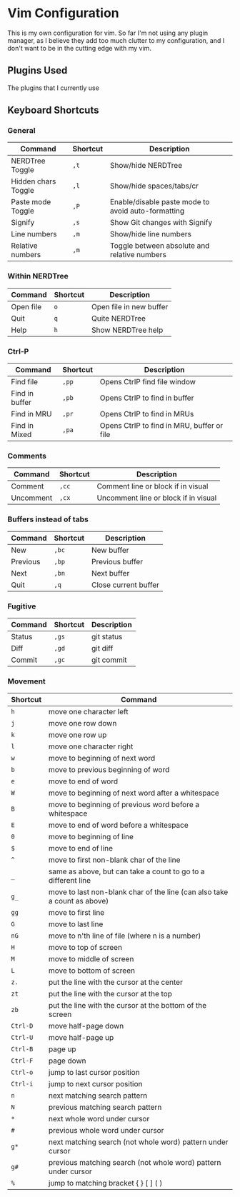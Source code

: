 Vim Configuration
========================

This is my own configuration for vim. So far I'm not using any plugin manager, as I believe they add too much
clutter to my configuration, and I don't want to be in the cutting edge with my vim.

Plugins Used
------------------------

The plugins that I currently use


Keyboard Shortcuts
------------------------

### General

| Command | Shortcut | Description |
| ------- | -------- | ----------- |
| NERDTree Toggle | `,t` | Show/hide NERDTree |
| Hidden chars Toggle | `,l` | Show/hide spaces/tabs/cr |
| Paste mode Toggle | `,P` | Enable/disable paste mode to avoid auto-formatting |
| Signify | `,s` | Show Git changes with Signify |
| Line numbers | `,m` | Show/hide line numbers |
| Relative numbers | `,m` | Toggle between absolute and relative numbers |

### Within NERDTree
| Command | Shortcut | Description |
| ------- | -------- | ----------- |
| Open file | `o` | Open file in new buffer |
| Quit | `q` | Quite NERDTree |
| Help | `h` | Show NERDTree help |

### Ctrl-P
| Command | Shortcut | Description |
| ------- | -------- | ----------- |
| Find file | `,pp` | Opens CtrlP find file window |
| Find in buffer | `,pb` | Opens CtrlP to find in buffer |
| Find in MRU | `,pr` | Opens CtrlP to find in MRUs |
| Find in Mixed | `,pa` | Opens CtrlP to find in MRU, buffer or file |

### Comments
| Command | Shortcut | Description |
| ------- | -------- | ----------- |
| Comment |`,cc` | Comment line or block if in visual |
| Uncomment | `,cx` | Uncomment line or block if in visual |

### Buffers instead of tabs
| Command | Shortcut | Description |
| ------- | -------- | ----------- |
| New | `,bc` | New buffer |
| Previous | `,bp` | Previous buffer |
| Next | `,bn` | Next buffer |
| Quit | `,q` | Close current buffer |

### Fugitive
| Command | Shortcut | Description |
| ------- | -------- | ----------- |
| Status | `,gs` | git status |
| Diff | `,gd` | git diff |
| Commit | `,gc` | git commit |

### Movement
| Shortcut | Command |
| -------- | ------- |
| `h` | move one character left |
| `j` | move one row down |
| `k` | move one row up |
| `l` | move one character right |
| `w` | move to beginning of next word |
| `b` | move to previous beginning of word |
| `e` | move to end of word |
| `W` | move to beginning of next word after a whitespace |
| `B` | move to beginning of previous word before a whitespace |
| `E` | move to end of word before a whitespace |
| `0` | move to beginning of line |
| `$` | move to end of line |
| `^` | move to first non-blank char of the line |
| `_` | same as above, but can take a count to go to a different line |
| `g_` | move to last non-blank char of the line (can also take a count as above) |
| `gg` | move to first line |
| `G` | move to last line |
| `nG` | move to n'th line of file (where n is a number) |
| `H` | move to top of screen |
| `M` | move to middle of screen |
| `L` | move to bottom of screen |
| `z.` | put the line with the cursor at the center |
| `zt` | put the line with the cursor at the top |
| `zb` | put the line with the cursor at the bottom of the screen |
| `Ctrl-D` | move half-page down |
| `Ctrl-U` | move half-page up |
| `Ctrl-B` | page up |
| `Ctrl-F` | page down |
| `Ctrl-o` | jump to last cursor position |
| `Ctrl-i` | jump to next cursor position |
| `n` | next matching search pattern |
| `N` | previous matching search pattern |
| `*` | next whole word under cursor |
| `#` | previous whole word under cursor |
| `g*` | next matching search (not whole word) pattern under cursor |
| `g#` | previous matching search (not whole word) pattern under cursor |
| `%` | jump to matching bracket { } [ ] ( ) |
